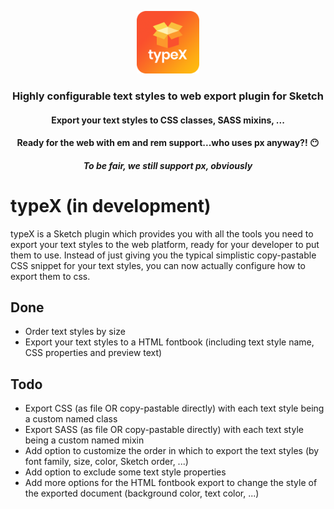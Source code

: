 <p align="center">
  <a href="https://github.com/reinvanoyen/typex">
    <img width="100" height="100" src="https://raw.githubusercontent.com/reinvanoyen/typex/master/icon.png">
  </a>
  <h3 align="center">Highly configurable text styles to web export plugin for Sketch</h3>
  <h4 align="center">Export your text styles to CSS classes, SASS mixins, ...</h4>
  <h4 align="center">Ready for the web with em and rem support...who uses px anyway?! 😶</h4>
  <h5 align="center">To be fair, we still support px, obviously</h5>
</p>

# typeX (in development)

typeX is a Sketch plugin which provides you with all the tools you need to export your text styles to the web platform, ready for your developer to put them to use. Instead of just giving you the typical simplistic copy-pastable CSS snippet for your text styles, you can now actually configure how to export them to css.

## Done
* Order text styles by size
* Export your text styles to a HTML fontbook (including text style name, CSS properties and preview text)
 
## Todo
* Export CSS (as file OR copy-pastable directly) with each text style being a custom named class
* Export SASS (as file OR copy-pastable directly) with each text style being a custom named mixin
* Add option to customize the order in which to export the text styles (by font family, size, color, Sketch order, ...)
* Add option to exclude some text style properties
* Add more options for the HTML fontbook export to change the style of the exported document (background color, text color, ...)
